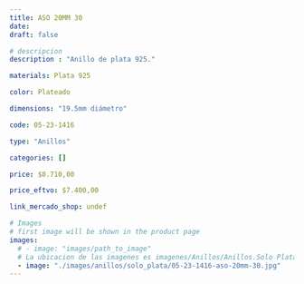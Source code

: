 ```yaml
---
title: ASO 20MM 30
date: 
draft: false

# descripcion
description : "Anillo de plata 925."

materials: Plata 925

color: Plateado

dimensions: "19.5mm diámetro"

code: 05-23-1416

type: "Anillos"

categories: []

price: $8.710,00

price_eftvo: $7.400,00

link_mercado_shop: undef

# Images
# first image will be shown in the product page
images:
  # - image: "images/path_to_image"
  # La ubicacion de las imagenes es imagenes/Anillos/Anillos.Solo Plata/05-23-1416-aso-20mm-30
  - image: "./images/anillos/solo_plata/05-23-1416-aso-20mm-30.jpg"
---
```

